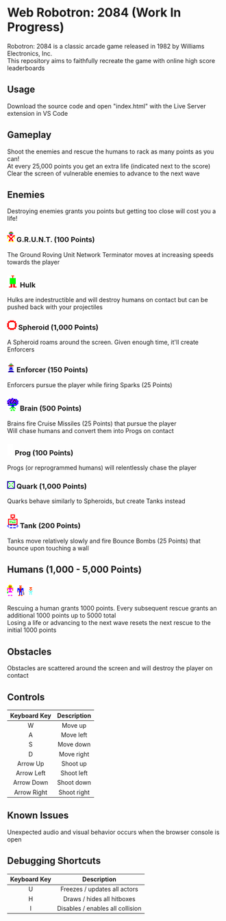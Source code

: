 # Web Robotron: 2084 (Work In Progress)
Robotron: 2084 is a classic arcade game released in 1982 by Williams Electronics, Inc.\
This repository aims to faithfully recreate the game with online high score leaderboards

## Usage
Download the source code and open "index.html" with the Live Server extension in VS Code

## Gameplay
Shoot the enemies and rescue the humans to rack as many points as you can!\
At every 25,000 points you get an extra life (indicated next to the score)\
Clear the screen of vulnerable enemies to advance to the next wave

## Enemies
Destroying enemies grants you points but getting too close will cost you a life!

### ![Grunt](/github-images/grunt.png) G.R.U.N.T. (100 Points)
The Ground Roving Unit Network Terminator moves at increasing speeds towards the player

### ![Hulk](/github-images/hulk.png) Hulk
Hulks are indestructible and will destroy humans on contact but can be pushed back with your projectiles

### ![Spheroid](/github-images/spheroid.png) Spheroid (1,000 Points)
A Spheroid roams around the screen. Given enough time, it'll create Enforcers

### ![Enforcer](/github-images/enforcer.png) Enforcer (150 Points)
Enforcers pursue the player while firing Sparks (25 Points)

### ![Brain](/github-images/brain.png) Brain (500 Points)
Brains fire Cruise Missiles (25 Points) that pursue the player\
Will chase humans and convert them into Progs on contact

### ![Prog](/github-images/prog.png) Prog (100 Points)
Progs (or reprogrammed humans) will relentlessly chase the player

### ![Quark](/github-images/quark.png) Quark (1,000 Points)
Quarks behave similarly to Spheroids, but create Tanks instead

### ![Tank](/github-images/tank.png) Tank (200 Points)
Tanks move relatively slowly and fire Bounce Bombs (25 Points) that bounce upon touching a wall

## Humans (1,000 - 5,000 Points)
### ![Humans](/github-images/humans.png)
Rescuing a human grants 1000 points. Every subsequent rescue grants an additional 1000 points up to 5000 total\
Losing a life or advancing to the next wave resets the next rescue to the initial 1000 points

## Obstacles
Obstacles are scattered around the screen and will destroy the player on contact

## Controls
| Keyboard Key | Description |
| :----------: | :---------: |
| W  | Move up |
| A  | Move left |
| S  | Move down |
| D  | Move right |
| Arrow Up  | Shoot up |
| Arrow Left  | Shoot left |
| Arrow Down  | Shoot down |
| Arrow Right  | Shoot right |

## Known Issues
Unexpected audio and visual behavior occurs when the browser console is open

## Debugging Shortcuts
| Keyboard Key | Description |
| :----------: | :---------: |
| U  | Freezes / updates all actors |
| H  | Draws / hides all hitboxes |
| I  | Disables / enables all collision |
